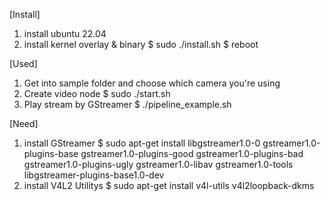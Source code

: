 [Install]
1. install ubuntu 22.04
2. install kernel overlay & binary
    $ sudo ./install.sh
    $ reboot

[Used]
1. Get into sample folder and choose which camera you're using
2. Create video node
    $ sudo ./start.sh
3. Play stream by GStreamer
    $ ./pipeline_example.sh

[Need]
1. install GStreamer 
    $ sudo apt-get install libgstreamer1.0-0 gstreamer1.0-plugins-base gstreamer1.0-plugins-good gstreamer1.0-plugins-bad gstreamer1.0-plugins-ugly gstreamer1.0-libav gstreamer1.0-tools libgstreamer-plugins-base1.0-dev
2. install V4L2 Utilitys
    $ sudo apt-get install v4l-utils v4l2loopback-dkms
